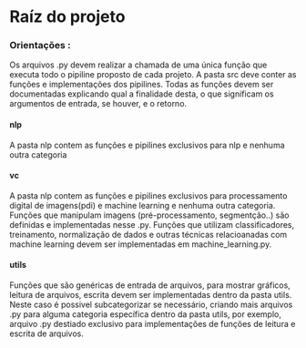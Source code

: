 # Raíz do projeto
### Orientações :

Os arquivos .py devem realizar a chamada de uma única função que executa todo o pipiline proposto de cada projeto.
A pasta src deve conter as funções e implementações dos pipilines. 
Todas as funções devem ser documentadas explicando
qual a finalidade desta, o que significam os argumentos de entrada, se houver, e o retorno.

#### nlp

A pasta nlp contem as funções e pipilines exclusivos para nlp e nenhuma outra categoria


#### vc

A pasta nlp contem as funções e pipilines exclusivos para processamento digital de imagens(pdi) e machine learning e nenhuma outra categoria.
Funções que manipulam imagens (pré-processamento, segmentção..) são definidas e implementadas nesse .py.
Funções que utilizam classificadores, treinamento, normalização de dados e outras técnicas relacioanadas com machine learning
devem ser implementadas em machine_learning.py.


#### utils

Funções que são genéricas de entrada de arquivos, para mostrar gráficos, leitura de arquivos, escrita devem ser implementadas dentro  da pasta utils.
Neste caso é possivel subcategorizar se necessário, criando mais arquivos .py para alguma categoria específica dentro da pasta utils, por exemplo, arquivo .py destiado exclusivo para implementações de funções de leitura e escrita de arquivos.

